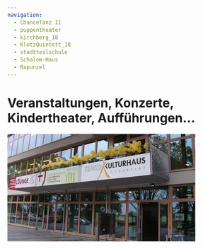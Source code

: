 ```yaml
---
navigation:
  - ChanceTanz II
  - puppentheater
  - kirchberg_18
  - KlotzQuintett_18
  - stadtteilschule
  - Schalom-Haus
  - Rapunzel
---
```


# Veranstaltungen, Konzerte, Kindertheater, Aufführungen...

![](/img/KH_Luftballon_web.jpg)


